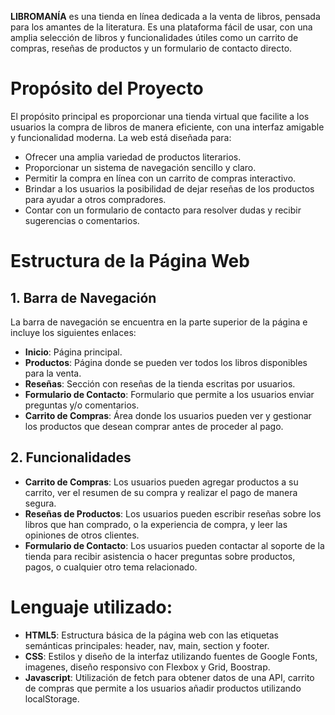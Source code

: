 **LIBROMANÍA** es una tienda en línea dedicada a la venta de libros, pensada para los amantes de la literatura. Es una plataforma fácil de usar, con una amplia selección de libros y funcionalidades útiles como un carrito de compras, reseñas de productos y un formulario de contacto directo. 

# Propósito del Proyecto
El propósito principal es proporcionar una tienda virtual que facilite a los usuarios la compra de libros de manera eficiente, con una interfaz amigable y funcionalidad moderna. La web está diseñada para:

- Ofrecer una amplia variedad de productos literarios.
- Proporcionar un sistema de navegación sencillo y claro.
- Permitir la compra en línea con un carrito de compras interactivo.
- Brindar a los usuarios la posibilidad de dejar reseñas de los productos para ayudar a otros compradores.
- Contar con un formulario de contacto para resolver dudas y recibir sugerencias o comentarios.

# Estructura de la Página Web
## 1. Barra de Navegación
La barra de navegación se encuentra en la parte superior de la página e incluye los siguientes enlaces:

- **Inicio**: Página principal.
- **Productos**: Página donde se pueden ver todos los libros disponibles para la venta.
- **Reseñas**: Sección con reseñas de la tienda escritas por usuarios.
- **Formulario de Contacto**: Formulario que permite a los usuarios enviar preguntas y/o comentarios.
- **Carrito de Compras**: Área donde los usuarios pueden ver y gestionar los productos que desean comprar antes de proceder al pago.

## 2. Funcionalidades
- **Carrito de Compras**: Los usuarios pueden agregar productos a su carrito, ver el resumen de su compra y realizar el pago de manera segura.
- **Reseñas de Productos**: Los usuarios pueden escribir reseñas sobre los libros que han comprado, o la experiencia de compra, y leer las opiniones de otros clientes.
- **Formulario de Contacto**: Los usuarios pueden contactar al soporte de la tienda para recibir asistencia o hacer preguntas sobre productos, pagos, o cualquier otro tema relacionado.


# Lenguaje utilizado:
- **HTML5**: Estructura básica de la página web con las etiquetas semánticas principales: header, nav, main, section y footer.
- **CSS**: Estilos y diseño de la interfaz utilizando fuentes de Google Fonts, imagenes, diseño responsivo con Flexbox y Grid, Boostrap.
- **Javascript**: Utilización de fetch para obtener datos de una API, carrito de compras que permite a los usuarios añadir productos utilizando localStorage.

